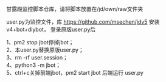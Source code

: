 甘露殿监控脚本仓库，请将脚本放置在/jd/own/raw文件夹

user.py为监控文件，库 https://github.com/msechen/jdv5 安装v4+bot+diybot， 登录原版user.py后

1、pm2 stop jbot停掉jbot；\
2、本user.py替换原版user.py；\
3、rm -rf user.session；\
4、python3 -m jbot；\
5、ctrl+c关掉前端jbot，pm2 start jbot 后端运行 user.py
